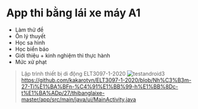 # App thi bằng lái xe máy A1
- Làm thử đề
- Ôn lý thuyết
- Học sa hình
- Học biển báo
- Giới thiệu + kinh nghiệm thi thực hành
- Mức xử phạt

> Lập trình thiết bị di động 
ELT3097-1-2020
![testandroid3](https://user-images.githubusercontent.com/71003340/96098525-6b51c300-0efc-11eb-8831-5466e8e6edbb.gif)
https://github.com/kakarotvn/ELT3097-1-2020/blob/Nh%C3%B3m-27-Ti%E1%BA%BFn-%C4%91%E1%BB%99-h%E1%BB%8Dc-t%E1%BA%ADp/27/thibanglaixe-master/app/src/main/java/ui/MainActivity.java
